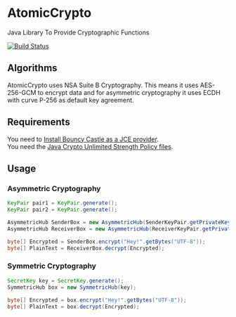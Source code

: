 # AtomicCrypto
Java Library To Provide Cryptographic Functions

[![Build Status](https://travis-ci.com/hyperxpro/AtomicCrypto.svg?branch=master)](https://travis-ci.com/hyperxpro/AtomicCrypto)


## Algorithms
AtomicCrypto uses NSA Suite B Cryptography. This means it uses AES-256-GCM to encrypt data and for asymmetric cryptography it uses ECDH with curve P-256 as default key agreement.

## Requirements
You need to [Install Bouncy Castle as a JCE provider](http://www.bouncycastle.org/wiki/display/JA1/Provider+Installation). <br />
You need the [Java Crypto Unlimited Strength Policy files](https://www.oracle.com/technetwork/java/javase/downloads/jce8-download-2133166.html).

## Usage
### Asymmetric Cryptography
```Java
KeyPair pair1 = KeyPair.generate();
KeyPair pair2 = KeyPair.generate();

AsymmetricHub SenderBox = new AsymmetricHub(SenderKeyPair.getPrivateKey(), ReceiverKeyPair.getPublicKey());
AsymmetricHub ReceiverBox = new AsymmetricHub(ReceiverKeyPair.getPrivateKey(), SenderKeyPair.getPublicKey());

byte[] Encrypted = SenderBox.encrypt("Hey!".getBytes("UTF-8"));
byte[] PlainText = ReceiverBox.decrypt(Encrypted);
```

### Symmetric Cryptography
```Java
SecretKey key = SecretKey.generate();
SymmetricHub box = new SymmetricHub(key);
         
byte[] Encrypted = box.encrypt("Hey!".getBytes("UTF-8"));
byte[] PlainText = box.decrypt(Encrypted);	
```
